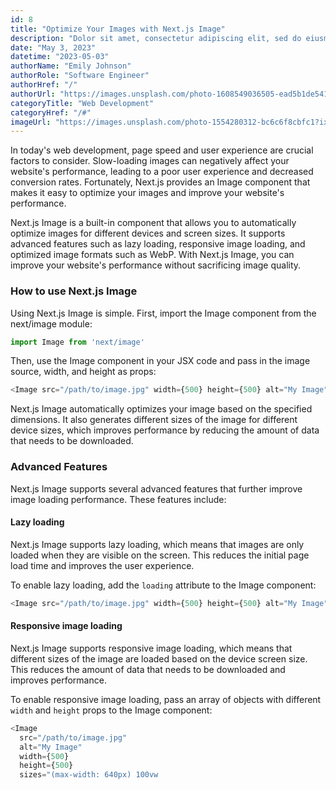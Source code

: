 ```yaml
---
id: 8
title: "Optimize Your Images with Next.js Image"
description: "Dolor sit amet, consectetur adipiscing elit, sed do eiusmod tempor incididunt ut labore et dolore magna aliqua. Ut enim ad minim veniam, quis nostrud exercitation ullamco laboris nisi ut aliquip ex ea commodo consequat."
date: "May 3, 2023"
datetime: "2023-05-03"
authorName: "Emily Johnson"
authorRole: "Software Engineer"
authorHref: "/"
authorUrl: "https://images.unsplash.com/photo-1608549036505-ead5b1de5417?ixlib=rb-4.0.3&ixid=MnwxMjA3fDB8MHxwaG90by1wYWdlfHx8fGVufDB8fHx8&auto=format&fit=crop&w=464&q=80"
categoryTitle: "Web Development"
categoryHref: "/#"
imageUrl: "https://images.unsplash.com/photo-1554280312-bc6c6f8cbfc1?ixlib=rb-4.0.3&ixid=MnwxMjA3fDB8MHxwaG90by1wYWdlfHx8fGVufDB8fHx8&auto=format&fit=crop&w=2100&q=80"
---
```


In today's web development, page speed and user experience are crucial factors to consider. Slow-loading images can negatively affect your website's performance, leading to a poor user experience and decreased conversion rates. Fortunately, Next.js provides an Image component that makes it easy to optimize your images and improve your website's performance.

Next.js Image is a built-in component that allows you to automatically optimize images for different devices and screen sizes. It supports advanced features such as lazy loading, responsive image loading, and optimized image formats such as WebP. With Next.js Image, you can improve your website's performance without sacrificing image quality.

### How to use Next.js Image

Using Next.js Image is simple. First, import the Image component from the next/image module:

```javascript
import Image from 'next/image'
```

Then, use the Image component in your JSX code and pass in the image source, width, and height as props:

```javascript
<Image src="/path/to/image.jpg" width={500} height={500} alt="My Image" />
```

Next.js Image automatically optimizes your image based on the specified dimensions. It also generates different sizes of the image for different device sizes, which improves performance by reducing the amount of data that needs to be downloaded.

### Advanced Features

Next.js Image supports several advanced features that further improve image loading performance. These features include:

#### Lazy loading

Next.js Image supports lazy loading, which means that images are only loaded when they are visible on the screen. This reduces the initial page load time and improves the user experience.

To enable lazy loading, add the `loading` attribute to the Image component:

```javascript
<Image src="/path/to/image.jpg" width={500} height={500} alt="My Image" loading="lazy" />
```

#### Responsive image loading

Next.js Image supports responsive image loading, which means that different sizes of the image are loaded based on the device screen size. This reduces the amount of data that needs to be downloaded and improves performance.

To enable responsive image loading, pass an array of objects with different `width` and `height` props to the Image component:

```javascript
<Image
  src="/path/to/image.jpg"
  alt="My Image"
  width={500}
  height={500}
  sizes="(max-width: 640px) 100vw